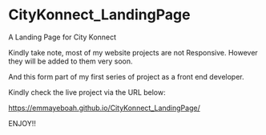 # CityKonnect_LandingPage
A Landing Page for City Konnect

Kindly take note, most of my website projects are not Responsive. However they will be added to them very soon.

And this form part of my first series of project as a front end developer.  


Kindly check the live project via the URL below: 

https://emmayeboah.github.io/CityKonnect_LandingPage/

ENJOY!!
